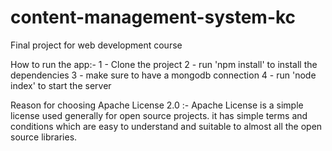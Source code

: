 # content-management-system-kc

Final project for web development course

How to run the app:-
1 - Clone the project
2 - run 'npm install' to install the dependencies
3 - make sure to have a mongodb connection
4 - run 'node index' to start the server

Reason for choosing Apache License 2.0 :-
Apache License is a simple license used generally for open source projects. it has simple terms and conditions which are easy to understand and suitable to almost all the open source libraries.